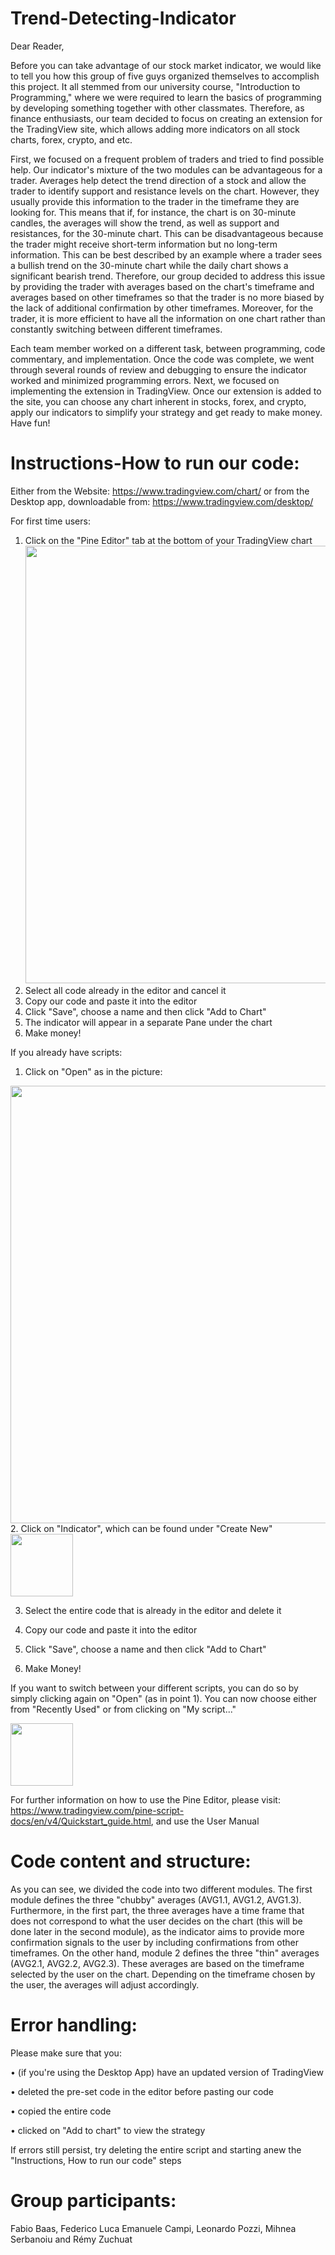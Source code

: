 # Trend-Detecting-Indicator
Dear Reader, 

Before you can take advantage of our stock market indicator, we would like to tell you how this group of five guys organized themselves to accomplish this project. It all stemmed from our university course, "Introduction to Programming," where we were required to learn the basics of programming by developing something together with other classmates. Therefore, as finance enthusiasts, our team decided to focus on creating an extension for the TradingView site, which allows adding more indicators on all stock charts, forex, crypto, and etc.

First, we focused on a frequent problem of traders and tried to find possible help. Our indicator's mixture of the two modules can be advantageous for a trader. Averages help detect the trend direction of a stock and allow the trader to identify support and resistance levels on the chart. However, they usually provide this information to the trader in the timeframe they are looking for. This means that if, for instance, the chart is on 30-minute candles, the averages will show the trend, as well as support and resistances, for the 30-minute chart. This can be disadvantageous because the trader might receive short-term information but no long-term information. This can be best described by an example where a trader sees a bullish trend on the 30-minute chart while the daily chart shows a significant bearish trend. Therefore, our group decided to address this issue by providing the trader with  averages based on the chart's timeframe and averages based on other timeframes so that the trader is no more biased by the lack of additional confirmation by other timeframes. Moreover, for the trader, it is more efficient to have all the information on one chart rather than constantly switching between different timeframes.

Each team member worked on a different task, between programming, code commentary, and implementation. Once the code was complete, we went through several rounds of review and debugging to ensure the indicator worked and minimized programming errors. Next, we focused on implementing the extension in TradingView. Once our extension is added to the site, you can choose any chart inherent in stocks, forex, and crypto, apply our indicators to simplify your strategy and get ready to make money. Have fun!

# Instructions-How to run our code:
Either from the Website: https://www.tradingview.com/chart/ or from the Desktop app, downloadable from: https://www.tradingview.com/desktop/

For first time users:
1. Click on the "Pine Editor" tab at the bottom of your TradingView chart <img src="https://user-images.githubusercontent.com/119878846/208310345-b82edf52-ad16-4ced-8206-4ed9fe38f8b5.png" width="700" />
2. Select all code already in the editor and cancel it
3. Copy our code and paste it into the editor
4. Click "Save", choose a name and then click "Add to Chart"
5. The indicator will appear in a separate Pane under the chart
6. Make money!

If you already have scripts:
1. Click on "Open" as in the picture: 
<img src="https://user-images.githubusercontent.com/119878846/208376735-66f19cd8-7cae-4b72-a6a3-cd18bd20aa57.png" width="700" />
2. Click on "Indicator", which can be found under "Create New" <img src="https://user-images.githubusercontent.com/119878846/208376927-19e0136c-ef78-4fd8-99e3-208327c196d0.png" width="100" />

3. Select the entire code that is already in the editor and delete it

4. Copy our code and paste it into the editor

5. Click "Save", choose a name and then click "Add to Chart"

6. Make Money!

If you want to switch between your different scripts, you can do so by simply clicking
again on "Open" (as in point 1).
You can now choose either from "Recently Used" or from clicking on "My script..."

<img src="https://user-images.githubusercontent.com/119878846/208377781-cd0d05e6-10c7-4118-8568-3bb8ccbeb7f6.png" width="100" />

For further information on how to use the Pine Editor, please visit: https://www.tradingview.com/pine-script-docs/en/v4/Quickstart_guide.html,
and use the User Manual

# Code content and structure:
As you can see, we divided the code into two different modules. The first module defines the three "chubby" averages (AVG1.1, AVG1.2, AVG1.3). Furthermore, in the first part, the three averages have a time frame that does not correspond to what the user decides on the chart (this will be done later in the second module), as the indicator aims to provide more confirmation signals to the user by including confirmations from other timeframes.
On the other hand, module 2 defines the three "thin" averages (AVG2.1, AVG2.2, AVG2.3). These averages are based on the timeframe selected by the user on the chart. Depending on the timeframe chosen by the user, the averages will adjust accordingly.

# Error handling: 
Please make sure that you:

• (if you're using the Desktop App) have an updated version of TradingView

• deleted the pre-set code in the editor before pasting our code

• copied the entire code

• clicked on "Add to chart" to view the strategy

If errors still persist, try deleting the entire script and starting anew the "Instructions, How to run our code" steps

# Group participants:
Fabio Baas, Federico Luca Emanuele Campi, Leonardo Pozzi, Mihnea Serbanoiu and Rémy Zuchuat

